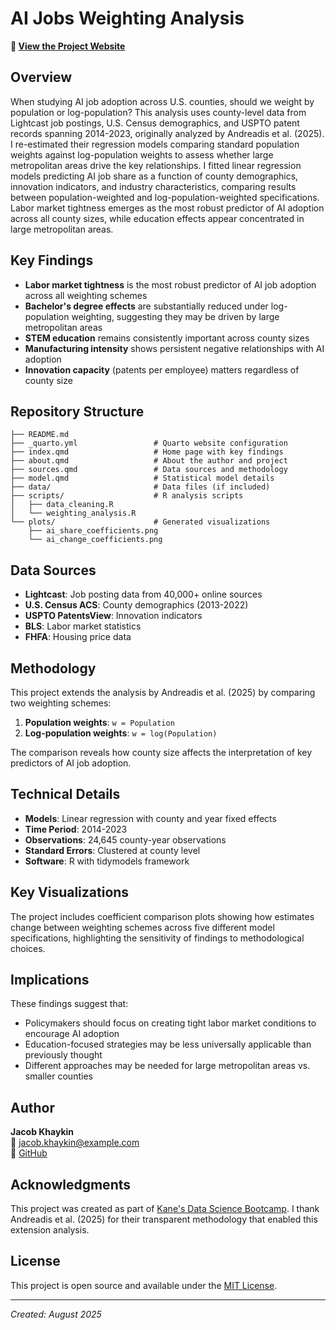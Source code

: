 # AI Jobs Weighting Analysis

**🔗 [View the Project Website](https://jacobkhaykin.github.io/ai-jobs-weighting-analysis/)**

## Overview

When studying AI job adoption across U.S. counties, should we weight by population or log-population? This analysis uses county-level data from Lightcast job postings, U.S. Census demographics, and USPTO patent records spanning 2014-2023, originally analyzed by Andreadis et al. (2025). I re-estimated their regression models comparing standard population weights against log-population weights to assess whether large metropolitan areas drive the key relationships. I fitted linear regression models predicting AI job share as a function of county demographics, innovation indicators, and industry characteristics, comparing results between population-weighted and log-population-weighted specifications. Labor market tightness emerges as the most robust predictor of AI adoption across all county sizes, while education effects appear concentrated in large metropolitan areas.

## Key Findings

- **Labor market tightness** is the most robust predictor of AI job adoption across all weighting schemes
- **Bachelor's degree effects** are substantially reduced under log-population weighting, suggesting they may be driven by large metropolitan areas
- **STEM education** remains consistently important across county sizes
- **Manufacturing intensity** shows persistent negative relationships with AI adoption
- **Innovation capacity** (patents per employee) matters regardless of county size

## Repository Structure

```
├── README.md
├── _quarto.yml                 # Quarto website configuration
├── index.qmd                   # Home page with key findings
├── about.qmd                   # About the author and project
├── sources.qmd                 # Data sources and methodology
├── model.qmd                   # Statistical model details
├── data/                       # Data files (if included)
├── scripts/                    # R analysis scripts
│   ├── data_cleaning.R
│   └── weighting_analysis.R
└── plots/                      # Generated visualizations
    ├── ai_share_coefficients.png
    └── ai_change_coefficients.png
```

## Data Sources

- **Lightcast**: Job posting data from 40,000+ online sources
- **U.S. Census ACS**: County demographics (2013-2022)
- **USPTO PatentsView**: Innovation indicators
- **BLS**: Labor market statistics
- **FHFA**: Housing price data

## Methodology

This project extends the analysis by Andreadis et al. (2025) by comparing two weighting schemes:

1. **Population weights**: `w = Population`
2. **Log-population weights**: `w = log(Population)`

The comparison reveals how county size affects the interpretation of key predictors of AI job adoption.

## Technical Details

- **Models**: Linear regression with county and year fixed effects
- **Time Period**: 2014-2023
- **Observations**: 24,645 county-year observations
- **Standard Errors**: Clustered at county level
- **Software**: R with tidymodels framework

## Key Visualizations

The project includes coefficient comparison plots showing how estimates change between weighting schemes across five different model specifications, highlighting the sensitivity of findings to methodological choices.

## Implications

These findings suggest that:
- Policymakers should focus on creating tight labor market conditions to encourage AI adoption
- Education-focused strategies may be less universally applicable than previously thought
- Different approaches may be needed for large metropolitan areas vs. smaller counties

## Author

**Jacob Khaykin**  
📧 [jacob.khaykin@example.com](mailto:jacob.khaykin@example.com)  
🐙 [GitHub](https://github.com/jacobkhaykin)

## Acknowledgments

This project was created as part of [Kane's Data Science Bootcamp](https://bootcamp.davidkane.info/). I thank Andreadis et al. (2025) for their transparent methodology that enabled this extension analysis.

## License

This project is open source and available under the [MIT License](LICENSE).

---

*Created: August 2025*
